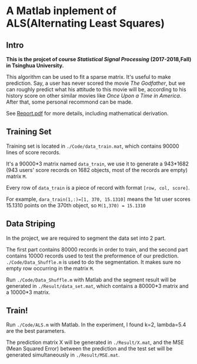 # A Matlab inplement of ALS(Alternating Least Squares)

## Intro
**This is the projcet of course *Statistical Signal Processing* (2017-2018,Fall) in Tsinghua University.**


This algorithm can be used to fit a sparse matrix. It's useful to make prediction. Say, a user has never scored the movie *The Godfather*, but we can roughly predict what his attitude to this movie will be, according to his history score on other similar movies like *Once Upon a Time in America*. After that, some personal recommond can be made.

See [Report.pdf](https://github.com/raxxerwan/ALS-Alternating_Least_Squares/blob/master/Report.pdf) for more details, including mathematical derivation.


## Training Set
Training set is located in `./Code/data_train.mat`, which contains 90000 lines of score records. 

It's a 90000\*3 matrix named `data_train`, we use it to generate a 943\*1682 (943 users' score records on 1682 objects, most of the records are empty) matrix `M`. 

Every row of `data_train` is a piece of record with format `[row, col, score]`. 

For example, ```dara_train(1,:)=[1, 370, 15.1310]``` means the 1st user scores 15.1310 points on the 370th object, so ```M(1,370) = 15.1310```


## Data Striping
In the project, we are required to segment the data set into 2 part. 

The first part contains 80000 records in order to train, and the second part contains 10000 records used to test the preformence of our prediction. `./Code/Data_Shuffle.m` is used to do the segmentation. It makes sure no empty row occurring in the matrix `M`.

Run `./Code/Data_Shuffle.m` with Matlab and the segment result will be generated in `./Result/data_set.mat`, which contains a 80000\*3 matrix and a 10000\*3 matrix.


## Train!
Run `./Code/ALS.m` with Matlab. In the experiment, I found k=2, lambda=5.4 are the best parameters.

The prediction matrix X will be generated in `./Result/X.mat`, and the MSE (Mean Squared Error) between the prediction and the test set will be generated simultaneously in `./Result/MSE.mat`.

